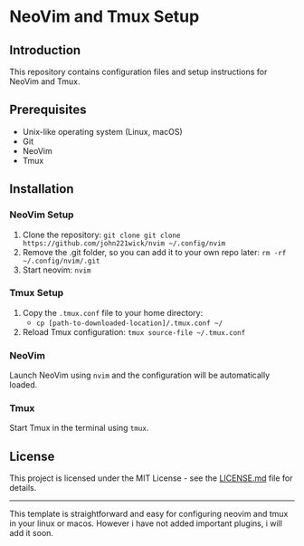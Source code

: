 # NeoVim and Tmux Setup

## Introduction
This repository contains configuration files and setup instructions for NeoVim and Tmux.

## Prerequisites
- Unix-like operating system (Linux, macOS)
- Git
- NeoVim
- Tmux

## Installation

### NeoVim Setup
1. Clone the repository: `git clone git clone https://github.com/john221wick/nvim ~/.config/nvim`
2. Remove the .git folder, so you can add it to your own repo later: `rm -rf ~/.config/nvim/.git`
3. Start neovim: `nvim`
   
### Tmux Setup
1. Copy the `.tmux.conf` file to your home directory:
   - `cp [path-to-downloaded-location]/.tmux.conf ~/`
2. Reload Tmux configuration: `tmux source-file ~/.tmux.conf`

### NeoVim
Launch NeoVim using `nvim` and the configuration will be automatically loaded.

### Tmux
Start Tmux in the terminal using `tmux`.

## License
This project is licensed under the MIT License - see the [LICENSE.md](LICENSE.md) file for details.

---

This template is straightforward and easy for configuring neovim and tmux in your linux or macos. However i have not added important plugins, i will add it soon.
